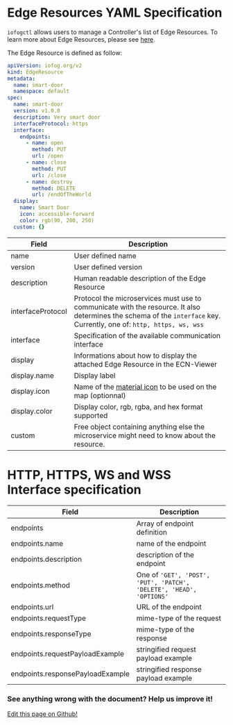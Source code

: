# Edge Resources YAML Specification

`iofogctl` allows users to manage a Controller's list of Edge Resources. To learn more about Edge Resources, please see [here](../agent-management/edge-resources.html).

The Edge Resource is defined as follow:

```yaml
apiVersion: iofog.org/v2
kind: EdgeResource
metadata:
  name: smart-door
  namespace: default
spec:
  name: smart-door
  version: v1.0.0
  description: Very smart door
  interfaceProtocol: https
  interface:
    endpoints:
      - name: open
        method: PUT
        url: /open
      - name: close
        method: PUT
        url: /close
      - name: destroy
        method: DELETE
        url: /endOfTheWorld
  display:
    name: Smart Door
    icon: accessible-forward
    color: rgb(90, 200, 250)
  custom: {}
```

| Field             | Description                                                                                                                                                           |
| ----------------- | --------------------------------------------------------------------------------------------------------------------------------------------------------------------- |
| name              | User defined name                                                                                                                                                     |
| version           | User defined version                                                                                                                                                  |
| description       | Human readable description of the Edge Resource                                                                                                                       |
| interfaceProtocol | Protocol the microservices must use to communicate with the resource. It also determines the schema of the `interface` key. Currently, one of: `http, https, ws, wss` |
| interface         | Specification of the available communication interface                                                                                                                |
| display           | Informations about how to display the attached Edge Resource in the ECN-Viewer                                                                                        |
| display.name      | Display label                                                                                                                                                         |
| display.icon      | Name of the [material icon](https://material.io/resources/icons/?style=baseline) to be used on the map (optionnal)                                                    |
| display.color     | Display color, rgb, rgba, and hex format supported                                                                                                                    |
| custom            | Free object containing anything else the microservice might need to know about the resource.                                                                          |

# HTTP, HTTPS, WS and WSS Interface specification

| Field                            | Description                                                         |
| -------------------------------- | ------------------------------------------------------------------- |
| endpoints                        | Array of endpoint definition                                        |
| endpoints.name                   | name of the endpoint                                                |
| endpoints.description            | description of the endpoint                                         |
| endpoints.method                 | One of `'GET', 'POST', 'PUT', 'PATCH', 'DELETE', 'HEAD', 'OPTIONS'` |
| endpoints.url                    | URL of the endpoint                                                 |
| endpoints.requestType            | mime-type of the request                                            |
| endpoints.responseType           | mime-type of the response                                           |
| endpoints.requestPayloadExample  | stringified request payload example                                 |
| endpoints.responsePayloadExample | stringified response payload example                                |

<aside class="notifications contribute">
  <h3><img src="/images/icos/ico-github.svg" alt="">See anything wrong with the document? Help us improve it!</h3>
  <a href="https://github.com/eclipse-iofog/iofog.org/edit/develop/content/docs/3.0/reference-iofogctl/reference-edge-resources.md"
    target="_blank">
    <p>Edit this page on Github!</p>
  </a>
</aside>
